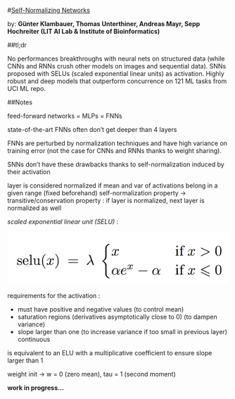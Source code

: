 #[Self-Normalizing Networks](https://arxiv.org/pdf/1706.02515.pdf) 

by: **Günter Klambauer, Thomas Unterthiner, Andreas Mayr, Sepp Hochreiter (LIT AI Lab & Institute of Bioinformatics)**

##tl;dr

No performances breakthroughs with neural nets on structured data (while CNNs and RNNs crush other models on images and sequential data). SNNs proposed with SELUs (scaled exponential linear units) as activation. Highly robust and deep models that outperform concurrence on 121 ML tasks from UCI ML repo.

##Notes 

feed-forward networks = MLPs = FNNs

state-of-the-art FNNs often don’t get deeper than 4 layers

FNNs are perturbed by normalization techniques and have high variance on training error (not the case for CNNs and RNNs thanks to weight sharing).

SNNs don’t have these drawbacks thanks to self-normalization induced by their activation 

layer is considered normalized if mean and var of activations belong in a given range (fixed beforehand)
self-normalization property -> transitive/conservation property : if layer is normalized, next layer is normalized as well

*scaled exponential linear unit (SELU)* :

![](imgs/snn.png)

requirements for the activation :

* must have positive and negative values (to control mean)
* saturation regions (derivatives asymptotically close to 0) (to dampen variance)
* slope larger than one (to increase variance if too small in previous layer)
continuous

is equivalent to an ELU with a multiplicative coefficient to ensure slope larger than 1

weight init -> w = 0 (zero mean), tau = 1 (second moment)

**work in progress...**
